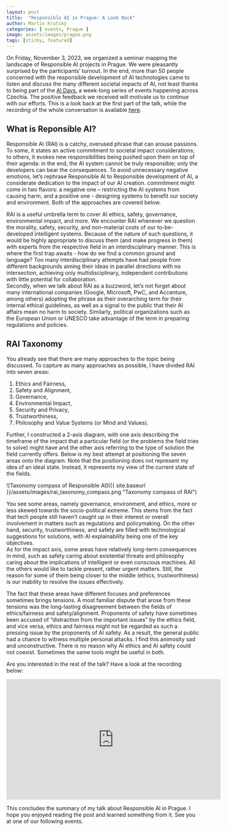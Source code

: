 ```yaml
---
layout: post
title:  "Responsible AI in Prague: A Look Back"
author: Martin Krutský
categories: [ events, Prague ]
image: assets/images/prague.png
tags: [sticky, featured]
---
```


On Friday, November 3, 2023, we organized a seminar mapping the landscape of Responsible AI projects in Prague. We were pleasantly surprised by the participants’ turnout. In the end, more than 50 people concerned with the responsible development of AI technologies came to listen and discuss the many different societal impacts of AI, not least thanks to being part of the [AI Days](https://www.dny.ai/), a week-long series of events happening across Czechia. The positive feedback we received will motivate us to continue with our efforts. This is a look back at the first part of the talk, while the recording of the whole conversation is available [here](https://www.youtube.com/live/IbKS0Haau88?si=GDkPxAW8ix3seOrP).

## What is Reponsible AI?

Responsible AI (RAI) is a catchy, overused phrase that can arouse passions. To some, it states an active commitment to societal impact considerations; to others, it evokes new responsibilities being pushed upon them on top of their agenda: in the end, the AI system cannot be truly responsible; only the developers can bear the consequences. To avoid unnecessary negative emotions, let’s rephrase Responsible AI to Responsible development of AI, a considerate dedication to the impact of our AI creation. commitment might come in two flavors: a negative one – restricting the AI systems from causing harm, and a positive one - designing systems to benefit our society and environment. Both of the approaches are covered below.

RAI is a useful umbrella term to cover AI ethics, safety, governance, environmental impact, and more. We encounter RAI whenever we question the morality, safety, security, and non-material costs of our to-be-developed intelligent systems. Because of the nature of such questions, it would be highly appropriate to discuss them (and make progress in them) with experts from the respective field in an interdisciplinary manner. This is where the first trap awaits - how do we find a common ground and language? Too many interdisciplinary attempts have had people from different backgrounds aiming their ideas in parallel directions with no intersection, achieving only multidisciplinary, independent contributions with little potential for collaboration.\
Secondly, when we talk about RAI as a buzzword, let’s not forget about many international companies (Google, Microsoft, PwC, and Accenture, among others) adopting the phrase as their overarching term for their internal ethical guidelines, as well as a signal to the public that their AI affairs mean no harm to society. Similarly, political organizations such as the European Union or UNESCO take advantage of the term in preparing regulations and policies.

## RAI Taxonomy
You already see that there are many approaches to the topic being discussed. To capture as many approaches as possible, I have divided RAI into seven areas: 
1. Ethics and Fairness,
1. Safety and Alignment, 
1. Governance,
1. Environmental Impact,
1. Security and Privacy,
1. Trustworthiness,
1. Philosophy and Value Systems (or Mind and Values).

Further, I constructed a 2-axis diagram, with one axis describing the timeframe of the impact that a particular field (or the problems the field tries to solve) might have and the other axis referring to the type of solution the field currently offers. Below is my best attempt at positioning the seven areas onto the diagram. Note that the positioning does not represent my idea of an ideal state. Instead, it represents my view of the current state of the fields.

![Taxonomy compass of Responsible AI]({{ site.baseurl }}/assets/images/rai_taxonomy_compass.png "Taxonomy compass of RAI")

You see some areas, namely governance, environment, and ethics, more or less skewed towards the socio-political extreme. This stems from the fact that tech people still haven’t caught up in their interest or overall involvement in matters such as regulations and policymaking. On the other hand, security, trustworthiness, and safety are filled with technological suggestions for solutions, with AI explainability being one of the key objectives.\
As for the impact axis, some areas have relatively long-term consequences in mind, such as safety caring about existential threats and philosophy caring about the implications of intelligent or even conscious machines. All the others would like to tackle present, rather urgent matters. Still, the reason for some of them being closer to the middle (ethics, trustworthiness) is our inability to resolve the issues effectively.

The fact that these areas have different focuses and preferences sometimes brings tensions. A most familiar dispute that arose from these tensions was the long-lasting disagreement between the fields of ethics/fairness and safety/alignment. Proponents of safety have sometimes been accused of “distraction from the important issues” by the ethics field, and vice versa, ethics and fairness might not be regarded as such a pressing issue by the proponents of AI safety. As a result, the general public had a chance to witness multiple personal attacks. I find this animosity sad and unconstructive. There is no reason why AI ethics and AI safety could not coexist. Sometimes the same tools might be useful in both.


Are you interested in the rest of the talk? Have a look at the recording below:
<p><iframe width="560" height="315" src="https://www.youtube.com/embed/IbKS0Haau88?si=Bvphs_X5jYtU8VeZ&amp;start=1912" title="YouTube video player" frameborder="0" allow="accelerometer; autoplay; clipboard-write; encrypted-media; gyroscope; picture-in-picture; web-share" referrerpolicy="strict-origin-when-cross-origin" allowfullscreen></iframe></p>

This concludes the summary of my talk about Responsible AI in Prague. I hope you enjoyed reading the post and learned something from it. See you at one of our following events.

